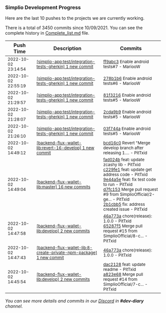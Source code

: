 
### Simplio Development Progress

Here are the last 10 pushes to the projects we are currently working.

There is a total of 3450 commits since 10/09/2021. You can see the complete history in
 [Complete_list.md](Complete_list.md) file.

| Push Time | Description | Commits |
| --- | --- | --- |
| <sub>2022-10-02 23:14:54</sub> | <sub>[[simplio-app:test/integration\-tests\-gherkin] 1 new commit](https://github.com/SimplioOfficial/simplio-app/commit/ff9abc3625983ac31f5ee2cb0ced053a14342d18)</sub> | <sub>[ff9abc3](https://github.com/SimplioOfficial/simplio-app/commit/ff9abc3625983ac31f5ee2cb0ced053a14342d18) Enable android tests#7 - MariooW</sub> |
| <sub>2022-10-02 22:55:19</sub> | <sub>[[simplio-app:test/integration\-tests\-gherkin] 1 new commit](https://github.com/SimplioOfficial/simplio-app/commit/278b1b67580811c66deb08cbdb9010ab974a5b6e)</sub> | <sub>[278b1b6](https://github.com/SimplioOfficial/simplio-app/commit/278b1b67580811c66deb08cbdb9010ab974a5b6e) Enable android tests#6 - MariooW</sub> |
| <sub>2022-10-02 21:29:57</sub> | <sub>[[simplio-app:test/integration\-tests\-gherkin] 1 new commit](https://github.com/SimplioOfficial/simplio-app/commit/81f32167fc8578c6cab814b71fa1447b91e63966)</sub> | <sub>[81f3216](https://github.com/SimplioOfficial/simplio-app/commit/81f32167fc8578c6cab814b71fa1447b91e63966) Enable android tests#5 - MariooW</sub> |
| <sub>2022-10-02 21:28:07</sub> | <sub>[[simplio-app:test/integration\-tests\-gherkin] 1 new commit](https://github.com/SimplioOfficial/simplio-app/commit/2cda9b9544dfae2649353b20530baa3c0066e126)</sub> | <sub>[2cda9b9](https://github.com/SimplioOfficial/simplio-app/commit/2cda9b9544dfae2649353b20530baa3c0066e126) Enable android tests#5 - MariooW</sub> |
| <sub>2022-10-02 21:26:10</sub> | <sub>[[simplio-app:test/integration\-tests\-gherkin] 1 new commit](https://github.com/SimplioOfficial/simplio-app/commit/03f744a83c17d496544389124a9022d50c362520)</sub> | <sub>[03f744a](https://github.com/SimplioOfficial/simplio-app/commit/03f744a83c17d496544389124a9022d50c362520) Enable android tests#5 - MariooW</sub> |
| <sub>2022-10-02 14:49:12</sub> | <sub>[[backend-flux-wallet-lib:revert\-16\-develop] 1 new commit](https://github.com/SimplioOfficial/backend-flux-wallet-lib/commit/bcd16c090744b418687b3055b7653792013c5684)</sub> | <sub>[bcd16c0](https://github.com/SimplioOfficial/backend-flux-wallet-lib/commit/bcd16c090744b418687b3055b7653792013c5684) Revert "Merge develop branch after releasing 1.... - PitTxid</sub> |
| <sub>2022-10-02 14:49:04</sub> | <sub>[[backend-flux-wallet-lib:master] 16 new commits](https://github.com/SimplioOfficial/backend-flux-wallet-lib/compare/bf53b5d5255b...40c572d0ac67)</sub> | <sub>[fad024b](https://github.com/SimplioOfficial/backend-flux-wallet-lib/commit/fad024b9ab45a19f9a91735fe1f12cbada9e7223) feat: update zcashy lib - PitTxid<br>[c229fe1](https://github.com/SimplioOfficial/backend-flux-wallet-lib/commit/c229fe12f79b630e1290463d9e949dcc8268e534) feat: update get address code - PitTxid<br>[9e44a5e](https://github.com/SimplioOfficial/backend-flux-wallet-lib/commit/9e44a5ea9624a419ff782655117b0cfbda46ae66) feat: fix test code to run - PitTxid<br>[d7fc153](https://github.com/SimplioOfficial/backend-flux-wallet-lib/commit/d7fc1538328330813e5c8371987a42becc3755b0) Merge pull request #9 from SimplioOfficial/2-ge... - PitTxid<br>[2b1cbb5](https://github.com/SimplioOfficial/backend-flux-wallet-lib/commit/2b1cbb58b04752e5ffb723bf343c3f18d7eb7b4a) fix: address created issue - PitTxid</sub> |
| <sub>2022-10-02 14:47:58</sub> | <sub>[[backend-flux-wallet-lib:develop] 2 new commits](https://github.com/SimplioOfficial/backend-flux-wallet-lib/compare/a823e686f1e6...65287f50652d)</sub> | <sub>[46a773a](https://github.com/SimplioOfficial/backend-flux-wallet-lib/commit/46a773a0da55aacc9347116746d582fdc226c14f) chore(release): 1.0.0 - PitTxid<br>[65287f5](https://github.com/SimplioOfficial/backend-flux-wallet-lib/commit/65287f50652d8089fe2be37ceae1c8a95a463830) Merge pull request #15 from SimplioOfficial/8-c... - PitTxid</sub> |
| <sub>2022-10-02 14:47:43</sub> | <sub>[[backend-flux-wallet-lib:8\-create\-private\-npm\-package] 1 new commit](https://github.com/SimplioOfficial/backend-flux-wallet-lib/commit/46a773a0da55aacc9347116746d582fdc226c14f)</sub> | <sub>[46a773a](https://github.com/SimplioOfficial/backend-flux-wallet-lib/commit/46a773a0da55aacc9347116746d582fdc226c14f) chore(release): 1.0.0 - PitTxid</sub> |
| <sub>2022-10-02 14:45:54</sub> | <sub>[[backend-flux-wallet-lib:develop] 2 new commits](https://github.com/SimplioOfficial/backend-flux-wallet-lib/compare/13ab533e15d6...a823e686f1e6)</sub> | <sub>[dac2128](https://github.com/SimplioOfficial/backend-flux-wallet-lib/commit/dac2128b89adef5cd3391e56a13a01540bb9e601) feat: update readme - PitTxid<br>[a823e68](https://github.com/SimplioOfficial/backend-flux-wallet-lib/commit/a823e686f1e61d12442160051d74da76ffb339b4) Merge pull request #14 from SimplioOfficial/7-c... - PitTxid</sub> |

_You can see more details and commits in our [Discord](https://discord.gg/aKhjuwZmdP) in **#dev-diary** channel._
